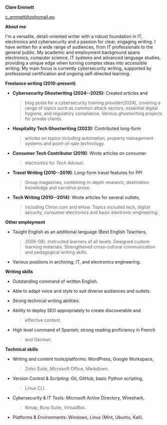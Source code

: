 **Clare Emmett**

c_emmett@zohomail.eu

**About me**

I\'m a versatile, detail-oriented writer with a robust foundation in IT,
electronics and cybersecurity and a passion for clear, engaging writing.
I have written for a wide range of audiences, from IT professionals to
the general public. My academic and employment background spans
electronics, computer science, IT systems and advanced language studies,
providing a unique edge when turning complex ideas into accessible
writing. My main focus is currently cybersecurity writing, supported by
professional certification and ongoing self-directed learning.

**Freelance writing (2010-present)**

-   **Cybersecurity Ghostwriting (2024--2025):** Created articles and
    > blog posts for a cybersecurity training provider(2024), covering a
    > range of topics such as common attack vectors, essential digital
    > hygiene, and regulatory compliance. Various ghostwriting projects
    > for private clients.

-   **Hospitality Tech Ghostwriting (2023):** Contributed long-form
    > articles on topics including automation, property management
    > systems and point-of-sale technology.

-   **Consumer Tech Contributor (2019)**: Wrote articles on consumer
    > electronics for *Tech Advisor*.

-   **Travel Writing (2010--2019)**: Long-form travel features for PPI
    > Group magazines, combining in-depth research, destination
    > knowledge and narrative prose.

-   **Tech Writing (2010--2014)**: Wrote articles for several outlets,
    > including Chron.com and eHow. Topics included tech, digital
    > security, consumer electronics and basic electronic engineering.

**Other employment**

-   Taught English as an additional language (Best English Teachers,
    > 2006-08). Instructed learners of all levels. Designed custom
    > learning materials. Strengthened cross-cultural communication and
    > pedagogical writing skills.

-   Various positions in archiving, IT, and electronics engineering.

**Writing skills**

-   Outstanding command of written English.

-   Able to adapt voice and style to suit diverse audiences and outlets.

-   Strong technical writing abilities.

-   Ability to deploy SEO appropriately to create discoverable and
    > effective content.

-   High level command of Spanish; strong reading proficiency in French
    > and German.

**Technical skills**

-   Writing and content tools/platforms: WordPress, Google Workspace,
    > Zoho Suite, Microsoft Office, Markdown.

-   Version Control & Scripting: Git, GitHub, basic Python scripting,
    > Linux CLI.

-   Cybersecurity & IT Tools: Microsoft Active Directory, Wireshark,
    > Nmap, Burp Suite, VirtualBox.

-   Platforms & Environments: Windows, Linux (Mint, Ubuntu, Kali).
